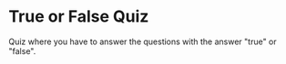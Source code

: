 # True or False Quiz
 Quiz where you have to answer the questions with the answer "true" or "false".
